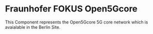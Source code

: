 # Fraunhofer FOKUS Open5Gcore 

This Component represents the Open5Gcore 5G core network which is avaialable in the Berlin Site.